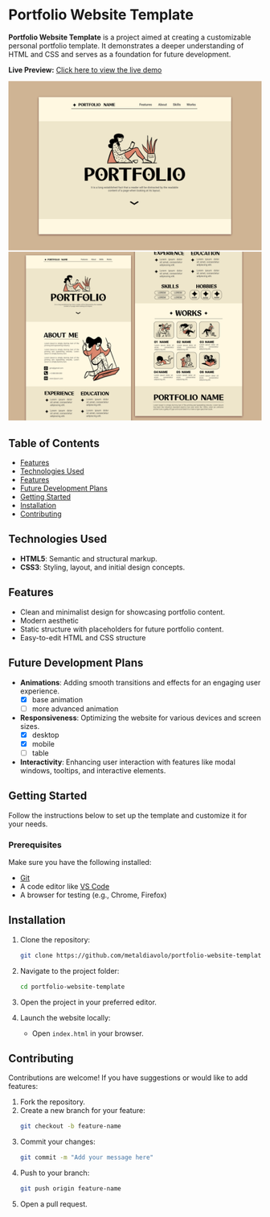 # Portfolio Website Template  

**Portfolio Website Template** is a project aimed at creating a customizable personal portfolio template. It demonstrates a deeper understanding of HTML and CSS and serves as a foundation for future development.  

**Live Preview:** [Click here to view the live demo](https://metaldiavolo.github.io/portfolio-website-template/)  

![Homepage](assets/images/homepage-screenshot.png)
![Projects Section](assets/images/projects-screenshot.png)

## Table of Contents

- [Features](#features)
- [Technologies Used](#technologies-used)
- [Features](#features)
- [Future Development Plans](#future-development-plans)
- [Getting Started](#getting-started)
- [Installation](#installation)
- [Contributing](#contributing)

## Technologies Used  
- **HTML5**: Semantic and structural markup.  
- **CSS3**: Styling, layout, and initial design concepts.  

## Features  
- Clean and minimalist design for showcasing portfolio content.
- Modern aesthetic
- Static structure with placeholders for future portfolio content.
- Easy-to-edit HTML and CSS structure

## Future Development Plans  
- **Animations**: Adding smooth transitions and effects for an engaging user experience.
     - [x] base animation
     - [ ] more advanced animation

- **Responsiveness**: Optimizing the website for various devices and screen sizes.
   - [x] desktop
   - [x] mobile
   - [ ] table
         
- **Interactivity**: Enhancing user interaction with features like modal windows, tooltips, and interactive elements.  

## Getting Started

Follow the instructions below to set up the template and customize it for your needs.

### Prerequisites

Make sure you have the following installed:

- [Git](https://git-scm.com/)
- A code editor like [VS Code](https://code.visualstudio.com/)
- A browser for testing (e.g., Chrome, Firefox)

## Installation 
1. Clone the repository:
   ```bash
   git clone https://github.com/metaldiavolo/portfolio-website-template.git
   ```

2. Navigate to the project folder:
   ```bash
   cd portfolio-website-template
   ```

3. Open the project in your preferred editor.

4. Launch the website locally:
   - Open `index.html` in your browser.

## Contributing
Contributions are welcome! If you have suggestions or would like to add features:

1. Fork the repository.
2. Create a new branch for your feature:
   ```bash
   git checkout -b feature-name
   ```
3. Commit your changes:
   ```bash
   git commit -m "Add your message here"
   ```
4. Push to your branch:
   ```bash
   git push origin feature-name
   ```
5. Open a pull request.

